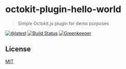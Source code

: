 # octokit-plugin-hello-world

> Simple Octokit.js plugin for demo purposes

[![@latest](https://img.shields.io/npm/v/octokit-plugin-hello-world.svg)](https://www.npmjs.com/package/octokit-plugin-hello-world)
[![Build Status](https://github.com/gr2m/octokit-plugin-hello-world/workflows/Test/badge.svg)](https://github.com/gr2m/octokit-plugin-hello-world/actions?workflow=Test)
[![Greenkeeper](https://badges.greenkeeper.io/gr2m/octokit-plugin-hello-world.svg)](https://greenkeeper.io/)

## License

[MIT](LICENSE)
